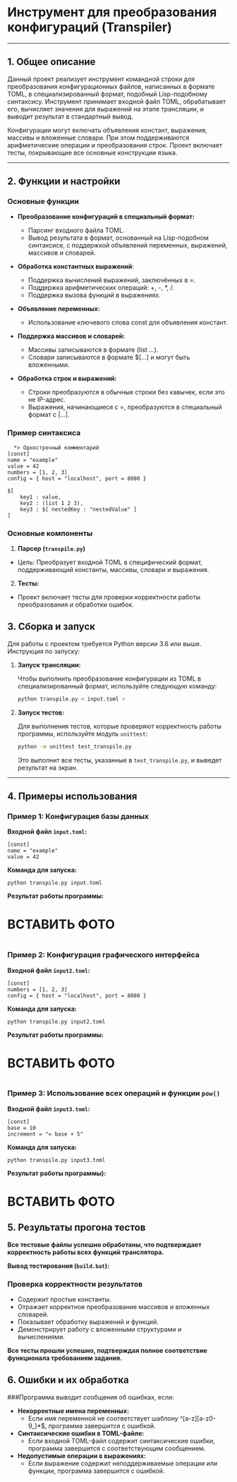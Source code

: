 # Инструмент для преобразования конфигураций (Transpiler)

---

## 1. Общее описание
Данный проект реализует инструмент командной строки для преобразования конфигурационных файлов, написанных в формате TOML, в специализированный формат, подобный Lisp-подобному синтаксису. Инструмент принимает входной файл TOML, обрабатывает его, вычисляет значения для выражений на этапе трансляции, и выводит результат в стандартный вывод.

Конфигурации могут включать объявления констант, выражения, массивы и вложенные словари. При этом поддерживаются арифметические операции и преобразования строк. Проект включает тесты, покрывающие все основные конструкции языка.

---

## 2. Функции и настройки
### Основные функции
- **Преобразование конфигураций в специальный формат:**
    - Парсинг входного файла TOML.
    - Вывод результата в формат, основанный на Lisp-подобном синтаксисе, с поддержкой объявлений переменных, выражений, массивов и словарей.

- **Обработка константных выражений**:
  - Поддержка вычислений выражений, заключённых в =.
  - Поддержка арифметических операций: +, -, *, /.
  - Поддержка вызова функций в выражениях.
    
- **Объявление переменных:**
  - Использование ключевого слова const для объявления констант.
      
- **Поддержка массивов и словарей:** 
  - Массивы записываются в формате (list ...).
  - Словари записываются в формате $[...] и могут быть вложенными.

- **Обработка строк и выражений:** 
  - Строки преобразуются в обычные строки без кавычек, если это не IP-адрес.
  - Выражения, начинающиеся с =, преобразуются в специальный формат с |...|.
  
  
### Пример синтаксиса
````
  *> Однострочный комментарий
[const]
name = "example"
value = 42
numbers = [1, 2, 3]
config = { host = "localhost", port = 8080 }

$[
    key1 : value,
    key2 : (list 1 2 3),
    key3 : $[ nestedKey : "nestedValue" ]
]

 ````

### Основные компоненты

1. **Парсер (```transpile.py```)**

- Цель: Преобразует входной TOML в специфический формат, поддерживающий константы, массивы, словари и выражения.


2. **Тесты:**

- Проект включает тесты для проверки корректности работы преобразования и обработки ошибок.

## 3. Сборка и запуск

Для работы с проектом требуется Python версии 3.6 или выше. Инструкция по запуску:

1. **Запуск трансляции:**

    Чтобы выполнить преобразование конфигурации из TOML в специализированный формат, используйте следующую команду:

    ```bash
    python transpile.py < input.toml >
    ```


2. **Запуск тестов:**

    Для выполнения тестов, которые проверяют корректность работы программы, используйте модуль `unittest`:

    ```bash
    python -m unittest test_transpile.py
    ```

    Это выполнит все тесты, указанные в `test_transpile.py`, и выведет результат на экран.

---

## 4. Примеры использования

### Пример 1: Конфигурация базы данных
**Входной файл ```input.toml```:**

```plaintext
[const]
name = "example"
value = 42
```
**Команда для запуска:**

```batch
python transpile.py input.toml
```
**Результат работы программы:**

# ВСТАВИТЬ ФОТО 
````

````

### Пример 2: Конфигурация графического интерфейса
**Входной файл ```input2.toml```:**

```plaintext
[const]
numbers = [1, 2, 3]
config = { host = "localhost", port = 8080 }
```
**Команда для запуска:**

```batch
python transpile.py input2.toml
```
**Результат работы программы:**
# ВСТАВИТЬ ФОТО
````

````

### Пример 3: Использование всех операций и функции ```pow()```
**Входной файл ```input3.toml```:**

```plaintext
[const]
base = 10
increment = "= base + 5"
```
**Команда для запуска:**

```batch
python transpile.py input3.toml

```
**Результат работы программы):**
# ВСТАВИТЬ ФОТО


## 5. Результаты прогона тестов
**Все тестовые файлы успешно обработаны, что подтверждает корректность работы всех функций транслятора.**

**Вывод тестирования (```build.bat```):**


### Проверка корректности результатов
- Содержит простые константы.
- Отражает корректное преобразование массивов и вложенных словарей.
- Показывает обработку выражений и функций.
- Демонстрирует работу с вложенными структурами и вычислениями.

 **Все тесты прошли успешно, подтверждая полное соответствие функционала требованиям задания.**

## 6. Ошибки и их обработка

###Программа выводит сообщения об ошибках, если:
- **Некорректные имена переменных:**
  - Если имя переменной не соответствует шаблону ^[a-z][a-z0-9_]*$, программа завершится с ошибкой.
- **Синтаксические ошибки в TOML-файле:**
  - Если входной TOML-файл содержит синтаксические ошибки, программа завершится с соответствующим сообщением.
- **Недопустимые операции в выражениях:**
  - Если выражение содержит неподдерживаемые операции или функции, программа завершится с ошибкой.




